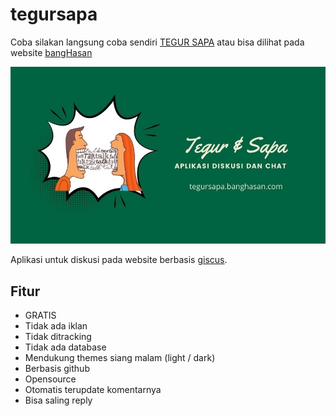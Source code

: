 # tegursapa

Coba silakan langsung coba sendiri [TEGUR SAPA] atau bisa dilihat pada website [bangHasan](https://www.banghasan.com)

![tegursapa](https://raw.githubusercontent.com/banghasan/tegursapa/main/art/TegurSapa_Banner.jpg)

Aplikasi untuk diskusi pada website berbasis [giscus](https://giscus.app/).

## Fitur

- GRATIS
- Tidak ada iklan
- Tidak ditracking
- Tidak ada database
- Mendukung themes siang malam (light / dark)
- Berbasis github
- Opensource
- Otomatis terupdate komentarnya
- Bisa saling reply

[TEGUR SAPA]: https://tegursapa.banghasan.com/
